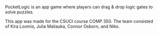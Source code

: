 PocketLogic is an app game where players can drag & drop logic gates to solve puzzles. 

This app was made for the CSUCI course COMP 350. The team consisted of Kira Loomis, Julia Maliauka, Connor Osborn, and Niko. 
